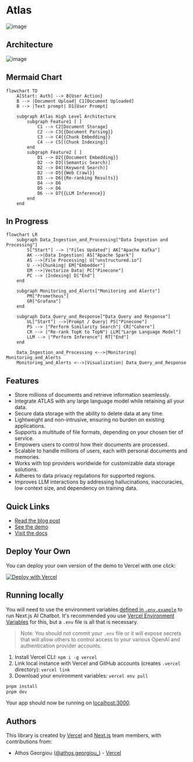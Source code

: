 
# Atlas
![image](https://github.com/athrael-soju/Atlas/assets/25455658/ab671d95-bf17-4fdc-a9ea-c309f5eeed6e)

## Architecture
![image](https://github.com/athrael-soju/next-ai-src/assets/25455658/3c1f3c78-f484-4bd2-8149-3f73312e0545)

## Mermaid Chart
```mermaid
flowchart TD
    A[Start: Auth] --> B{User Action}
    B --> |Document Upload| C1[Document Uploaded]
    B --> |Text prompt| D1[User Prompt]

    subgraph Atlas High Level Architecture
        subgraph Feature1 [ ]
            C1 --> C2[Document Storage] 
            C2 --> C3{{Document Parsing}}
            C3 --> C4{{Chunk Embedding}}
            C4 --> C5[(Chunk Indexing)]
        end
        subgraph Feature2 [ ]
            D1 --> D2{{Document Embedding}}
            D2 --> D3[(Semantic Search)]
            D2 --> D4[(Keyword Search)]
            D2 --> D5{{Web Crawl}}
            D3 --> D6{{Re-ranking Results}}
            D4 --> D6
            D5 --> D6
            D6 --> D7{{LLM Inference}}
        end
    end
```
## In Progress
```mermaid
flowchart LR
    subgraph Data_Ingestion_and_Processing["Data Ingestion and Processing"]
        S["Start"] --> |"Files Updated"| AK["Apache Kafka"]
        AK -->|Data Ingestion| AS["Apache Spark"]
        AS -->|File Processing| U["unstructured.io"]
        U -->|Chunking| EM["Embedder"]
        EM -->|Vectorize Data| PC["Pinecone"]
        PC --> |Indexing| D["End"]
    end

    subgraph Monitoring_and_Alerts["Monitoring and Alerts"]
        PM["Prometheus"]
        GR["Grafana"]
    end

    subgraph Data_Query_and_Response["Data Query and Response"]
        UL["Start"] -->|Prompt / Query| PS["Pinecone"]
        PS --> |"Perform Similarity Search"| CR["Cohere"]
        CR --> |"Re-rank TopK to TopN"| LLM["Large Language Model"]
        LLM --> |"Perform Inference"| RT["End"]                
    end

    Data_Ingestion_and_Processing <-->|Monitoring| Monitoring_and_Alerts
    Monitoring_and_Alerts <-->|Visualization| Data_Query_and_Response
```
## Features

- Store millions of documents and retrieve information seamlessly.
- Integrate ATLAS with any large language model while retaining all your data.
- Secure data storage with the ability to delete data at any time.
- Lightweight and non-intrusive, ensuring no burden on existing applications.
- Supports a multitude of file formats, depending on your chosen tier of service.
- Empowers users to control how their documents are processed.
- Scalable to handle millions of users, each with personal documents and memories.
- Works with top providers worldwide for customizable data storage solutions.
- Adheres to data privacy regulations for supported regions.
- Improves LLM interactions by addressing hallucinations, inaccuracies, low context size, and dependency on training data.

## Quick Links

- [Read the blog post](https://vercel.com/blog/ai-sdk-3-generative-ui)
- [See the demo](https://sdk.vercel.ai/demo)
- [Visit the docs](https://sdk.vercel.ai/docs/concepts/ai-rsc)

## Deploy Your Own

You can deploy your own version of the demo to Vercel with one click:

[![Deploy with Vercel](https://vercel.com/button)](https://vercel.com/new/clone?repository-url=https%3A%2F%2Fgithub.com%2Fvercel%2Fai%2Fblob%2Fmain%2Fexamples%2Fnext-ai-rsc&env=OPENAI_API_KEY&envDescription=OpenAI%20API%20Key&envLink=https%3A%2F%2Fplatform.openai.com%2Fapi-keys&project-name=vercel-ai-rsc&repository-name=vercel-ai-rsc)

## Running locally

You will need to use the environment variables [defined in `.env.example`](.env.example) to run Next.js AI Chatbot. It's recommended you use [Vercel Environment Variables](https://vercel.com/docs/projects/environment-variables) for this, but a `.env` file is all that is necessary.

> Note: You should not commit your `.env` file or it will expose secrets that will allow others to control access to your various OpenAI and authentication provider accounts.

1. Install Vercel CLI: `npm i -g vercel`
2. Link local instance with Vercel and GitHub accounts (creates `.vercel` directory): `vercel link`
3. Download your environment variables: `vercel env pull`

```bash
pnpm install
pnpm dev
```

Your app should now be running on [localhost:3000](http://localhost:3000/).

## Authors

This library is created by [Vercel](https://vercel.com) and [Next.js](https://nextjs.org) team members, with contributions from:

- Athos Georgiou ([@athos.georgiou_](https://athosgeorgiou.com)) - [Vercel](https://linked.com/athosg)
